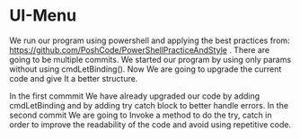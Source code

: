 # UI-Menu
We run our program using powershell and applying the best practices from: https://github.com/PoshCode/PowerShellPracticeAndStyle  . There are going to be multiple commits. We started our program by using only params without using cmdLetBinding(). Now  We are going to upgrade the current code and give It a better structure. 

In the first commmit We have already upgraded our code by adding cmdLetBinding and by adding try catch block to better handle errors. 
In the second commit We are going to Invoke a method to do the try, catch in order to improve the readability of the code and avoid using repetitive code.
